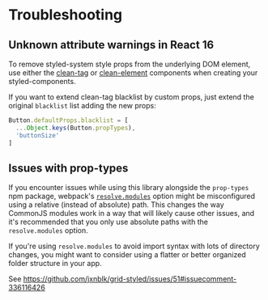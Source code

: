 
# Troubleshooting

## Unknown attribute warnings in React 16

To remove styled-system style props from the underlying DOM element, use either the [clean-tag][clean-tag] or [clean-element][clean-element] components when creating your styled-components.

If you want to extend clean-tag blacklist by custom props, just extend the original `blacklist` list adding the new props:

```jsx
Button.defaultProps.blacklist = [
  ...Object.keys(Button.propTypes),
  'buttonSize'
]
```

## Issues with prop-types

If you encounter issues while using this library alongside the `prop-types` npm package,
webpack's [`resolve.modules`](https://webpack.js.org/configuration/resolve/#resolve-modules)
option might be misconfigured using a relative (instead of absolute) path.
This changes the way CommonJS modules work in a way that will likely cause other issues,
and it's recommended that you only use absolute paths with the `resolve.modules` option.

If you're using `resolve.modules` to avoid import syntax with lots of directory changes,
you might want to consider using a flatter or better organized folder structure in your app.

See https://github.com/jxnblk/grid-styled/issues/51#issuecomment-336116426

[clean-tag]: https://github.com/jxnblk/styled-system/tree/master/clean-tag
[clean-element]: https://github.com/jxnblk/styled-system/tree/master/clean-element
